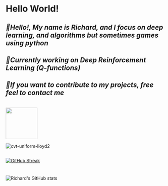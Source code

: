 # Hello World!

## *👋Hello!, My name is Richard, and I focus on deep learning, and algorithms but sometimes games using python*
## *📌Currently working on Deep Reinforcement Learning (Q-functions)*
## *🔗If you want to contribute to my projects, free feel to contact me*
<br>
<img src="https://i.giphy.com/media/LMt9638dO8dftAjtco/200.webp" width="100">
<br>

![cvt-uniform-lloyd2](https://raw.githubusercontent.com/meshpro/optimesh/assets/lloyd2.webp) 
##
[![GitHub Streak](https://streak-stats.demolab.com?user=Ye-Yint-Nyo-Hmine&theme=darcula&border_radius=30&mode=weekly&fire=02DDD7)](https://git.io/streak-stats)
#
![Richard's GitHub stats](https://github-readme-stats.vercel.app/api?username=Ye-Yint-Nyo-Hmine&show_icons=true&theme=tokyonight)
